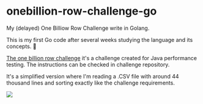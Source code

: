 # onebillion-row-challenge-go

My (delayed) One Billiow Row Challenge write in Golang.

This is my first Go code after several weeks studying the language and its concepts. :tada: 

[The one billion row challenge](https://github.com/gunnarmorling/1brc) it's a challenge created for Java performance testing. The instructions can be checked in challenge repository.

It's a simplified version where I'm reading a .CSV file with around 44 thousand lines and sorting exactly like the challenge requirements.

![]([https://github.com/Your_Repository_Name/Your_GIF_Name.gif](https://github.com/lucaskraus/onebillion-row-challenge-go/blob/main/dancing.gif))
